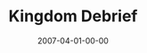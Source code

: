 ---
layout: message
category: message
series: "Kingdom"
title: "Kingdom Debrief"
date: 2007-04-01-00-00
message_id: 25
---
